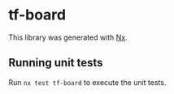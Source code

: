 # tf-board

This library was generated with [Nx](https://nx.dev).

## Running unit tests

Run `nx test tf-board` to execute the unit tests.
